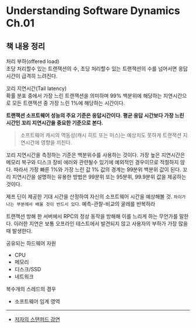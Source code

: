 # Understanding Software Dynamics Ch.01

## 책 내용 정리

처리 부하(offered load)  
초당 처리할수 있는 트랜잭션의 수, 초당 처리할수 있는 트랜잭션의 수를 넘어서면 응답 시간이 급격히 느려진다.

꼬리 지연시간(Tail latency)  
확률 분포 중에서 가장 느린 트랜잭션을 의미하며 99% 백분위에 해당하는 지연시간으로 모든 트랜잭션 중 가장 느린 1%에 해당하는 시간이다.

**트랜잭션 소프트웨어 성능의 주요 기준은 응답시간이다. 평균 응답 시간보다 가장 느린 시간인 꼬리 지연시간을 중요한 기준으로 본다.**

> 소프트웨어 캐시의 역동성(캐시 히트 또는 미스)는 예상치도 못하게 트랜잭션 지연시간에 영향을 끼친다.

꼬리 지연시간을 측정하는 기준은 백분위수를 사용하는 것이다. 가장 높은 지연시간은 메모리 복구와 디스크 장비 에러와 관련될수 있기에 예외적인 경우이므로 적절하지 않다. 따라서 가장 빠른 1%와 가장 느린 값 1% 값의 경계는 99분위 백분위 값이 된다. 꼬리 지연시간을 설명하는 유용한 방법은 99분위 또는 95분위, 99.9분위 값을 제공하는 것이다.

제프 딘이 제공한 기대 시간을 산정하여 자신의 소프트웨어 시간을 예상해볼 것. `차이가 나는 부분에서 배울 것이 반드시 있다`. 예측-관찰-비교의 굴레를 반복하라  

트랜잭션 방해
한 서버에서 RPC의 정상 동작을 방해해 이를 느리게 하는 무언가를 말한다. 이러한 지연은 보통 오프라인 테스트에서 발견되지 않고 사용자의 부하가 가장 많을 때 발생한다. 

공유되는 하드웨어 자원
- CPU
- 메모리
- 디스크/SSD
- 네트워크

복수개의 스레드의 경우 
- 소프트웨어 임계 영역  

---
- [저자의 스탠퍼드 강연](https://www.youtube.com/watch?v=D_qRuKO9qzM)
